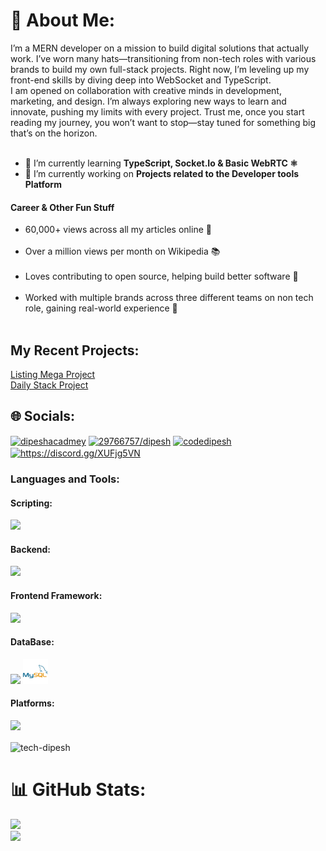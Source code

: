 # 💫 About Me:
I’m a MERN developer on a mission to build digital solutions that actually work. I’ve worn many hats—transitioning from non-tech roles with various brands to build my own full-stack projects. Right now, I’m leveling up my front-end skills by diving deep into WebSocket and TypeScript.
<br>
I am opened on collaboration with creative minds in development, marketing, and design. I’m always exploring new ways to learn and innovate, pushing my limits with every project. Trust me, once you start reading my journey, you won’t want to stop—stay tuned for something big that’s on the horizon.
<br><br>
- 🌱 I’m currently learning **TypeScript, Socket.Io & Basic WebRTC ⚛️**
- 🔭 I’m currently working on **Projects related to the Developer tools Platform**
    
#### Career & Other Fun Stuff
- 60,000+ views across all my articles online 👀<br/><br/>
- Over a million views per month on Wikipedia 📚<br/><br/>
- Loves contributing to open source, helping build better software 🔧<br/><br/>
- Worked with multiple brands across three different teams on non tech role, gaining real-world experience 🚀<br/><br/>
 
## My Recent Projects:
<div><a href="https://mega-project-listing.onrender.com">Listing Mega Project</a></div>
<div><a href="https://daily-stack.vercel.app/">Daily Stack Project</a></div>

## 🌐 Socials:
<p align="left">
<a href="https://linkedin.com/in/dipeshacademy" target="blank"><img align="center" src="https://skillicons.dev/icons?i=linkedin" alt="dipeshacadmey" height="30" width="40" /></a>
<a href="https://stackoverflow.com/users/29766757/dipesh" target="blank"><img align="center" src="https://skillicons.dev/icons?i=stackoverflow" alt="29766757/dipesh" height="30" width="40" /></a>
<a href="https://www.leetcode.com/codedipesh" target="blank"><img align="center" src="https://raw.githubusercontent.com/rahuldkjain/github-profile-readme-generator/master/src/images/icons/Social/leet-code.svg" alt="codedipesh" height="30" width="40" /></a>
<a href="https://discord.gg/https://discord.gg/XUFjg5VN" target="blank"><img align="center" src="https://skillicons.dev/icons?i=discord" alt="https://discord.gg/XUFjg5VN" height="30" width="40" /></a>
</p>

<h3 align="left">Languages and Tools:</h3>
<h4>Scripting:</h4>
<img src="https://skillicons.dev/icons?i=js,ts,c,cpp,html,c++">
<h4>Backend:</h4>
<img src="https://skillicons.dev/icons?i=nodejs,express">
<h4>Frontend Framework:</h4>
<img src=https://skillicons.dev/icons?i=react,tailwind,bootstrap,materialui">
<h4>DataBase:</h4>
<img src=https://skillicons.dev/icons?i=mongodb,mysql"> <img src="https://raw.githubusercontent.com/devicons/devicon/master/icons/mysql/mysql-original-wordmark.svg" height="40" width="40">
<h4>Platforms:</h4>
<img src="https://skillicons.dev/icons?i=git,github,vite,npm,vercel,netlify,figma,notion,postman,hoppscotch">


<p><img align="center" src="https://github-readme-stats.vercel.app/api/top-langs?username=tech-dipesh&show_icons=true&locale=en&layout=compact" alt="tech-dipesh" /></p>

# 📊 GitHub Stats:
![](https://github-readme-stats.vercel.app/api?username=tech-dipesh&theme=dark&hide_border=false&include_all_commits=false&count_private=false)<br/>
![](https://github-readme-streak-stats.herokuapp.com/?user=tech-dipesh&theme=dark&hide_border=false)<br/>
